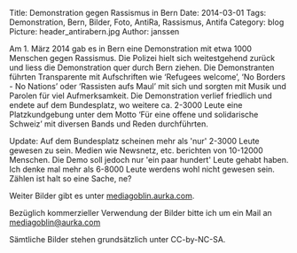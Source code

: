 Title: Demonstration gegen Rassismus in Bern
Date: 2014-03-01
Tags: Demonstration, Bern, Bilder, Foto, AntiRa, Rassismus, Antifa
Category: blog
Picture: header_antirabern.jpg
Author: janssen

Am 1. März 2014 gab es in Bern eine Demonstration mit etwa 1000 Menschen gegen Rassismus. Die Polizei hielt sich weitestgehend zurück und liess die Demonstration quer durch Bern ziehen. Die Demonstranten führten Transparente mit Aufschriften wie ‘Refugees welcome’, ‘No Borders - No Nations’ oder ‘Rassisten aufs Maul’ mit sich und sorgten mit Musik und Parolen für viel Aufmerksamkeit. Die Demonstration verlief friedlich und endete auf dem Bundesplatz, wo weitere ca. 2-3000 Leute eine Platzkundgebung unter dem Motto ‘Für eine offene und solidarische Schweiz’ mit diversen Bands und Reden durchführten.

Update: Auf dem Bundesplatz scheinen mehr als 'nur' 2-3000 Leute gewesen zu sein. Medien wie Newsnetz, etc. berichten von 10-12000 Menschen. Die Demo soll jedoch nur 'ein paar hundert' Leute gehabt haben. Ich denke mal mehr als 6-8000 Leute werdens wohl nicht gewesen sein. Zählen ist halt so eine Sache, ne?


Weiter Bilder gibt es unter [mediagoblin.aurka.com](http://mediagoblin.aurka.com/mediagoblin/mg.fcgi/u/janssen/collection/01-03-2014-demonstration-gegen-rassismus-in-bern/).

Bezüglich kommerzieller Verwendung der Bilder bitte ich um ein Mail an mediagoblin@aurka.com

Sämtliche Bilder stehen grundsätzlich unter CC-by-NC-SA.
